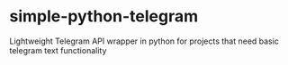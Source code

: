 # simple-python-telegram
Lightweight Telegram API wrapper in python for projects that need basic telegram text functionality
